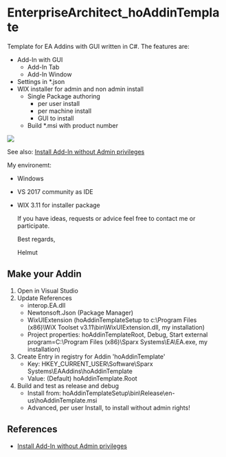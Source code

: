 # EnterpriseArchitect_hoAddinTemplate

Template for EA Addins with GUI written in C#. The features are:

-  Add-In with GUI
   -  Add-In Tab 
   -  Add-In Window
-  Settings in *.json
-  WIX installer for admin and non admin install
   - Single Package authoring
     -  per user install
	 -  per machine install
	 -  GUI to install
   - Build *.msi with product number

![](images/hoAddinTemplateMenuFile.png)

See also: [Install Add-In without Admin privileges](https://github.com/Helmut-Ortmann/EnterpriseArchitect_hoTools/wiki/AddInWithoutAdmin)

My environemt:

- Windows
- VS 2017 community as IDE
- WIX 3.11 for installer package


   If you have ideas, requests or advice feel free to contact me or participate.

   Best regards,

   Helmut

 ## Make your Addin


   1.  Open in Visual Studio
   2.  Update References 
       - interop.EA.dll
       - Newtonsoft.Json (Package Manager)
       - WixUIExtension (hoAddinTemplateSetup to c:\Program Files (x86)\WiX Toolset v3.11\bin\WixUIExtension.dll, my installation)
       - Project properties: hoAddinTemplateRoot, Debug, Start external program=C:\Program Files (x86)\Sparx Systems\EA\EA.exe, my installation)
   3.  Create Entry in registry for Addin 'hoAddinTemplate'
       -  Key: HKEY_CURRENT_USER\Software\Sparx Systems\EAAddins\hoAddinTemplate
       -  Value: (Default)   hoAddinTemplate.Root
   4.  Build and test as release and debug
       - Install from: hoAddinTemplateSetup\bin\Release\en-us\hoAddinTemplate.msi
       - Advanced, per user Install, to install without admin rights!


## References

- [Install Add-In without Admin privileges](https://github.com/Helmut-Ortmann/EnterpriseArchitect_hoTools/wiki/AddInWithoutAdmin)